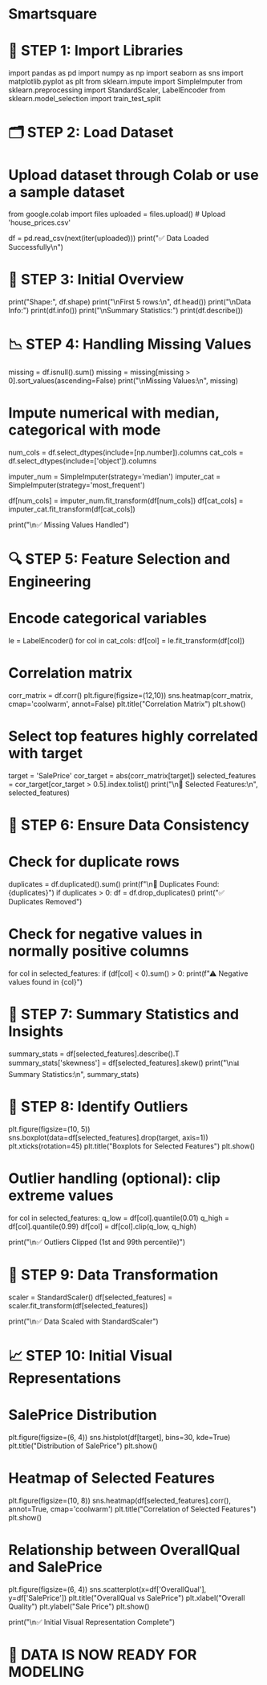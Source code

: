 # Smartsquare
# 🧩 STEP 1: Import Libraries
import pandas as pd
import numpy as np
import seaborn as sns
import matplotlib.pyplot as plt
from sklearn.impute import SimpleImputer
from sklearn.preprocessing import StandardScaler, LabelEncoder
from sklearn.model_selection import train_test_split

# 🗂 STEP 2: Load Dataset
# Upload dataset through Colab or use a sample dataset
from google.colab import files
uploaded = files.upload()  # Upload 'house_prices.csv'

df = pd.read_csv(next(iter(uploaded)))
print("✅ Data Loaded Successfully\n")

# 📌 STEP 3: Initial Overview
print("Shape:", df.shape)
print("\nFirst 5 rows:\n", df.head())
print("\nData Info:")
print(df.info())
print("\nSummary Statistics:")
print(df.describe())

# 📉 STEP 4: Handling Missing Values
missing = df.isnull().sum()
missing = missing[missing > 0].sort_values(ascending=False)
print("\nMissing Values:\n", missing)

# Impute numerical with median, categorical with mode
num_cols = df.select_dtypes(include=[np.number]).columns
cat_cols = df.select_dtypes(include=['object']).columns

imputer_num = SimpleImputer(strategy='median')
imputer_cat = SimpleImputer(strategy='most_frequent')

df[num_cols] = imputer_num.fit_transform(df[num_cols])
df[cat_cols] = imputer_cat.fit_transform(df[cat_cols])

print("\n✅ Missing Values Handled")

# 🔍 STEP 5: Feature Selection and Engineering
# Encode categorical variables
le = LabelEncoder()
for col in cat_cols:
    df[col] = le.fit_transform(df[col])

# Correlation matrix
corr_matrix = df.corr()
plt.figure(figsize=(12,10))
sns.heatmap(corr_matrix, cmap='coolwarm', annot=False)
plt.title("Correlation Matrix")
plt.show()

# Select top features highly correlated with target
target = 'SalePrice'
cor_target = abs(corr_matrix[target])
selected_features = cor_target[cor_target > 0.5].index.tolist()
print("\n📌 Selected Features:\n", selected_features)

# 🧹 STEP 6: Ensure Data Consistency
# Check for duplicate rows
duplicates = df.duplicated().sum()
print(f"\n🧼 Duplicates Found: {duplicates}")
if duplicates > 0:
    df = df.drop_duplicates()
    print("✅ Duplicates Removed")

# Check for negative values in normally positive columns
for col in selected_features:
    if (df[col] < 0).sum() > 0:
        print(f"⚠ Negative values found in {col}")

# 🧮 STEP 7: Summary Statistics and Insights
summary_stats = df[selected_features].describe().T
summary_stats['skewness'] = df[selected_features].skew()
print("\n📊 Summary Statistics:\n", summary_stats)

# 🔎 STEP 8: Identify Outliers
plt.figure(figsize=(10, 5))
sns.boxplot(data=df[selected_features].drop(target, axis=1))
plt.xticks(rotation=45)
plt.title("Boxplots for Selected Features")
plt.show()

# Outlier handling (optional): clip extreme values
for col in selected_features:
    q_low = df[col].quantile(0.01)
    q_high = df[col].quantile(0.99)
    df[col] = df[col].clip(q_low, q_high)

print("\n✅ Outliers Clipped (1st and 99th percentile)")

# 🔄 STEP 9: Data Transformation
scaler = StandardScaler()
df[selected_features] = scaler.fit_transform(df[selected_features])

print("\n✅ Data Scaled with StandardScaler")

# 📈 STEP 10: Initial Visual Representations
# SalePrice Distribution
plt.figure(figsize=(6, 4))
sns.histplot(df[target], bins=30, kde=True)
plt.title("Distribution of SalePrice")
plt.show()

# Heatmap of Selected Features
plt.figure(figsize=(10, 8))
sns.heatmap(df[selected_features].corr(), annot=True, cmap='coolwarm')
plt.title("Correlation of Selected Features")
plt.show()

# Relationship between OverallQual and SalePrice
plt.figure(figsize=(6, 4))
sns.scatterplot(x=df['OverallQual'], y=df['SalePrice'])
plt.title("OverallQual vs SalePrice")
plt.xlabel("Overall Quality")
plt.ylabel("Sale Price")
plt.show()

print("\n✅ Initial Visual Representation Complete")

# 🏁 DATA IS NOW READY FOR MODELING
